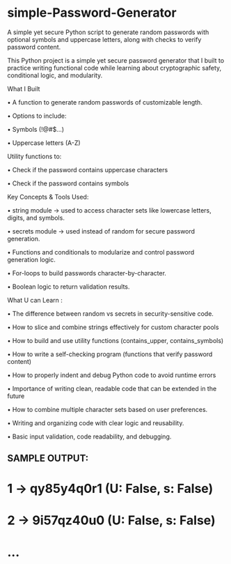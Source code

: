 # simple-Password-Generator
A simple yet secure Python script to generate random passwords with optional symbols and uppercase letters, along with checks to verify password content.

This Python project is a simple yet secure password generator that I built to practice writing functional code while learning about cryptographic safety, conditional logic, and modularity.

What I Built

• A function to generate random passwords of customizable length.

• Options to include:

• Symbols (!@#$...)

• Uppercase letters (A-Z)

Utility functions to:

• Check if the password contains uppercase characters

• Check if the password contains symbols

Key Concepts & Tools Used:

• string module → used to access character sets like lowercase letters, digits, and symbols.

• secrets module → used instead of random for secure password generation.

• Functions and conditionals to modularize and control password generation logic.

• For-loops to build passwords character-by-character.

• Boolean logic to return validation results.

What U can Learn :

• The difference between random vs secrets in security-sensitive code.

• How to slice and combine strings effectively for custom character pools

• How to build and use utility functions (contains_upper, contains_symbols)

• How to write a self-checking program (functions that verify password content)

• How to properly indent and debug Python code to avoid runtime errors

• Importance of writing clean, readable code that can be extended in the future

• How to combine multiple character sets based on user preferences.

• Writing and organizing code with clear logic and reusability.

• Basic input validation, code readability, and debugging.

## SAMPLE OUTPUT:
# 1 -> qy85y4q0r1 (U: False, s: False)
# 2 -> 9i57qz40u0 (U: False, s: False)
# ...


